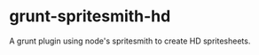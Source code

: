 grunt-spritesmith-hd
====================

A grunt plugin using node's spritesmith to create HD spritesheets.

